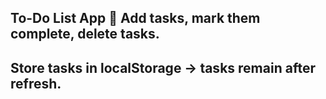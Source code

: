 ## To-Do List App 📝 Add tasks, mark them complete, delete tasks.
## Store tasks in localStorage → tasks remain after refresh. 
